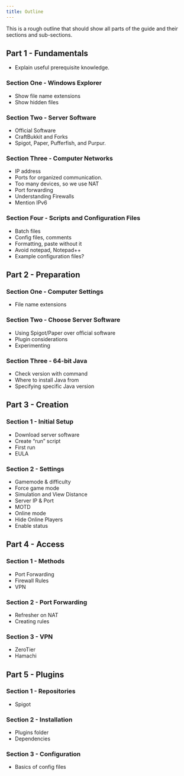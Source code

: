 ```yaml
---
title: Outline
---
```


This is a rough outline that should show all parts of the guide and their sections and sub-sections.

## Part 1 - Fundamentals
- Explain useful prerequisite knowledge.
### Section One - Windows Explorer
- Show file name extensions
- Show hidden files
### Section Two - Server Software
- Official Software
- CraftBukkit and Forks
- Spigot, Paper, Pufferfish, and Purpur.
### Section Three - Computer Networks
- IP address
- Ports for organized communication.
- Too many devices, so we use NAT
- Port forwarding
- Understanding Firewalls
- Mention IPv6
### Section Four - Scripts and Configuration Files
- Batch files
- Config files, comments
- Formatting, paste without it
- Avoid notepad, Notepad++
- Example configuration files?

## Part 2 - Preparation
### Section One - Computer Settings
- File name extensions
### Section Two - Choose Server Software
- Using Spigot/Paper over official software
- Plugin considerations
- Experimenting
### Section Three - 64-bit Java
- Check version with command
- Where to install Java from
- Specifying specific Java version
## Part 3 - Creation
### Section 1 - Initial Setup
- Download server software
- Create “run” script
- First run
- EULA
### Section 2 - Settings
- Gamemode & difficulty
- Force game mode
- Simulation and View Distance
- Server IP & Port
- MOTD
- Online mode
- Hide Online Players
- Enable status
## Part 4 - Access
### Section 1 - Methods
- Port Forwarding
- Firewall Rules
- VPN
### Section 2 - Port Forwarding
- Refresher on NAT
- Creating rules
### Section 3 - VPN
- ZeroTier
- Hamachi 
## Part 5 - Plugins
### Section 1 - Repositories
- Spigot
### Section 2 - Installation
- Plugins folder
- Dependencies
### Section 3 - Configuration
- Basics of config files
